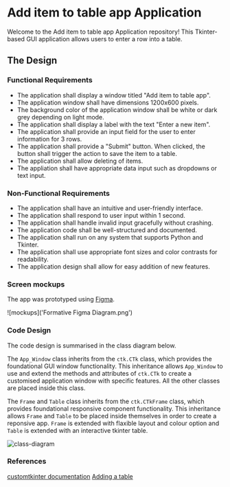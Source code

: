 # Add item to table app Application

Welcome to the Add item to table app Application repository! This Tkinter-based GUI application allows users to enter a row into a table.

## The Design

### Functional Requirements

- The application shall display a window titled "Add item to table app".
- The application window shall have dimensions 1200x600 pixels.
- The background color of the application window shall be white or dark grey depending on light mode.
- The application shall display a label with the text "Enter a new item".
- The application shall provide an input field for the user to enter information for 3 rows.
- The application shall provide a "Submit" button. When clicked, the button shall trigger the action to save the item to a table.
- The application shall allow deleting of items.
- The appliation shall have appropriate data input such as dropdowns or text input.

### Non-Functional Requirements

- The application shall have an intuitive and user-friendly interface.
- The application shall respond to user input within 1 second.
- The application shall handle invalid input gracefully without crashing.
- The application code shall be well-structured and documented.
- The application shall run on any system that supports Python and Tkinter.
- The application shall use appropriate font sizes and color contrasts for readability.
- The application design shall allow for easy addition of new features.

### Screen mockups

The app was prototyped using [Figma](https://www.figma.com/design/PMYPoYa4koSNLf0LBXGbHx/Apps?node-id=4001-2960&p=f&t=P8jyBnSRsRnxKFNO-0).

![mockups]('Formative Figma Diagram.png')

### Code Design

The code design is summarised in the class diagram below.

The `App_Window` class inherits from the `ctk.CTk` class, which provides the foundational GUI window functionality. This inheritance allows `App_Window` to use and extend the methods and attributes of `ctk.CTk` to create a customised application window with specific features.  All the other classes are placed inside this class.

The `Frame` and `Table` class inherits from the `ctk.CTkFrame` class, which provides foundational responsive component functionality. This inheritance allows `Frame` and `Table` to be placed inside themselves in order to create a reponsive app. `Frame` is extended with flaxible layout and colour option and `Table` is extended with an interactive tkinter table.

![class-diagram](HelloName.png)

### References
[customtkinter documentation](https://customtkinter.tomschimansky.com/documentation/appearancemode)
[Adding a table](https://github.com/TomSchimansky/CustomTkinter/discussions/431)
